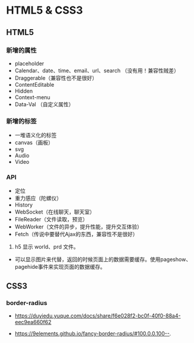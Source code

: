 # HTML5 & CSS3

## HTML5

### 新增的属性

- placeholder
- Calendar、date、time、email、url、search （没有用！兼容性贼差）
- Draggerable（兼容性也不是很好）
- ContentEditable
- Hidden
- Context-menu
- Data-Val （自定义属性）

### 新增的标签

- 一堆语义化的标签
- canvas（画板）
- svg
- Audio
- Video

### API

- 定位
- 重力感应（陀螺仪）
- History
- WebSocket（在线聊天，聊天室）
- FileReader（文件读取，预览）
- WebWorker（文件的异步，提升性能，提升交互体验）
- Fetch（传说中要替代Ajax的东西，兼容性不是很好）

1. h5 显示 world、prd 文件。

- 可以显示图片来代替，返回的时候页面上的数据需要缓存。使用pageshow、pagehide事件来实现页面的数据缓存。

## CSS3

### border-radius

- https://duyiedu.yuque.com/docs/share/f6e028f2-bc0f-40f0-88a4-eec9ea660f62

- https://9elements.github.io/fancy-border-radius/#100.0.0.100--.
